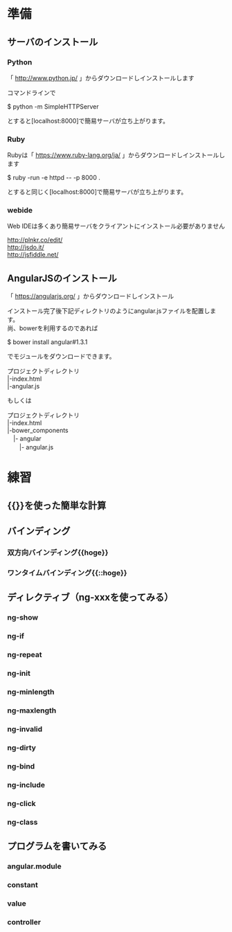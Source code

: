 # 準備
## サーバのインストール
### Python

「 http://www.python.jp/ 」からダウンロードしインストールします  

コマンドラインで  

$ python -m SimpleHTTPServer  

とすると[localhost:8000]で簡易サーバが立ち上がります。  

### Ruby
Rubyは「 https://www.ruby-lang.org/ja/ 」からダウンロードしインストールします  
  
$ ruby -run -e httpd -- -p 8000 .  
  
とすると同じく[localhost:8000]で簡易サーバが立ち上がります。

### webide

Web IDEは多くあり簡易サーバをクライアントにインストール必要がありません  

http://plnkr.co/edit/  
http://jsdo.it/  
http://jsfiddle.net/  

## AngularJSのインストール

「 https://angularjs.org/ 」からダウンロードしインストール  

インストール完了後下記ディレクトリのようにangular.jsファイルを配置します。  
尚、bowerを利用するのであれば  

$ bower install angular#1.3.1  
  
でモジュールをダウンロードできます。  

プロジェクトディレクトリ  
|-index.html  
|-angular.js  
  
もしくは  
  
プロジェクトディレクトリ  
|-index.html  
|-bower_components  
　|- angular  
　　|- angular.js  
  

# 練習
## {{}}を使った簡単な計算
## バインディング
### 双方向バインディング{{hoge}}
### ワンタイムバインディング{{::hoge}}
## ディレクティブ（ng-xxxを使ってみる）
### ng-show
### ng-if
### ng-repeat
### ng-init
### ng-minlength
### ng-maxlength
### ng-invalid
### ng-dirty
### ng-bind
### ng-include
### ng-click
### ng-class
## プログラムを書いてみる
### angular.module
### constant
### value
### controller